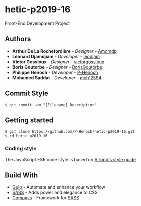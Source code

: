 # hetic-p2019-16
Front-End Development Project 

## Authors

* **Arthur De La Rochefordière** - *Designer* - [Amdmdp](https://github.com/Amdmdp)
* **Léonard Djamdjiam** - *Developer* - [leodjam](https://github.com/leodjam)
* **Victor Gossioux** - *Designer* - [victorgossioux](https://github.com/victorgossioux)
* **Boris Goutorbe** - *Designer* - [BorisGoutorbe](https://github.com/BorisGoutorbe)
* **Philippe Henoch** - *Developer* - [P-Henoch](https://github.com/P-Henoch)
* **Mohamed Saddat** - *Developer* - [moh12594](https://github.com/moh12594)

## Commit Style

```
$ git commit -am "[Filename] Description"
```
## Getting started

```
$ git clone https://github.com/P-Henoch/hetic-p2019-16.git
$ cd hetic-p2019-16
```

### Coding style

The JavaScript ES6 code style is based on [Airbnb's style guide](https://github.com/airbnb/javascript)

## Build With

* [Gulp](https://github.com/gulpjs/gulp) - Automate and enhance your workflow
* [SASS](https://github.com/sass/sass) - Adds power and elegance to CSS
* [Compass](https://github.com/Compass/compass) - Framework for [SASS](https://github.com/sass/sass)
